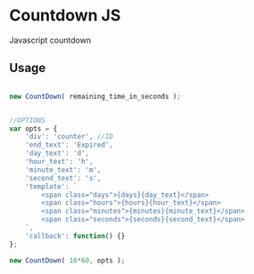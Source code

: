# Countdown JS

Javascript countdown

## Usage

```javascript

new CountDown( remaining_time_in_seconds );

```

```javascript

//OPTIONS
var opts = {
	'div': 'counter', //ID
	'end_text': 'Expired',
	'day_text': 'd',
	'hour_text': 'h',
	'minute_text': 'm',
	'second_text': 's',
	'template': `
		<span class="days">{days}{day_text}</span>
		<span class="hours">{hours}{hour_text}</span>
		<span class="minutes">{minutes}{minute_text}</span>
		<span class="seconds">{seconds}{second_text}</span>
	`,
	'callback': function() {}
};

new CountDown( 10*60, opts );

```
